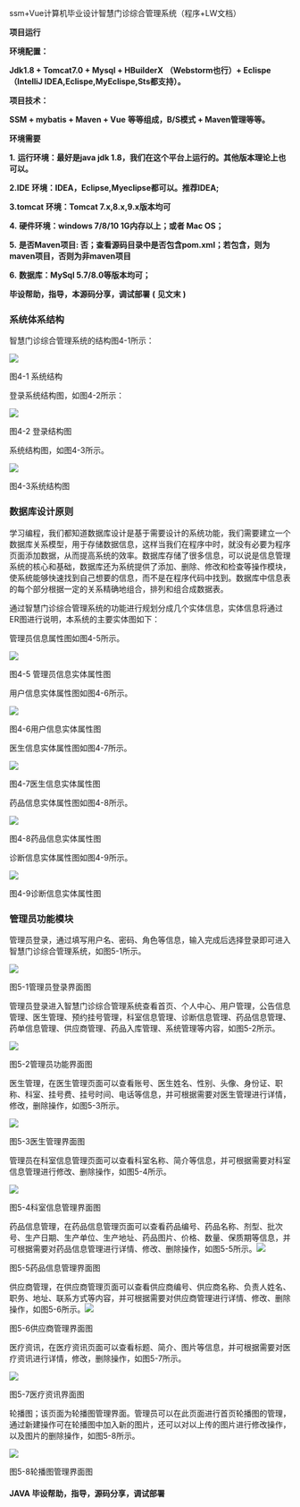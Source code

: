 ssm+Vue计算机毕业设计智慧门诊综合管理系统（程序+LW文档）

**项目运行**

**环境配置：**

**Jdk1.8 + Tomcat7.0 + Mysql + HBuilderX** **（Webstorm也行）+ Eclispe（IntelliJ
IDEA,Eclispe,MyEclispe,Sts都支持）。**

**项目技术：**

**SSM + mybatis + Maven + Vue** **等等组成，B/S模式 + Maven管理等等。**

**环境需要**

**1.** **运行环境：最好是java jdk 1.8，我们在这个平台上运行的。其他版本理论上也可以。**

**2.IDE** **环境：IDEA，Eclipse,Myeclipse都可以。推荐IDEA;**

**3.tomcat** **环境：Tomcat 7.x,8.x,9.x版本均可**

**4.** **硬件环境：windows 7/8/10 1G内存以上；或者 Mac OS；**

**5.** **是否Maven项目: 否；查看源码目录中是否包含pom.xml；若包含，则为maven项目，否则为非maven项目**

**6.** **数据库：MySql 5.7/8.0等版本均可；**

**毕设帮助，指导，本源码分享，调试部署** **(** **见文末** **)**

### 系统体系结构

智慧门诊综合管理系统的结构图4-1所示：

![](./res/7f9e7cfe471b40caaa2392fef9f3f3a9.png)

图4-1 系统结构

登录系统结构图，如图4-2所示：

![](./res/a0986a7a9cdc439da618d1079f3b1289.png)

图4-2 登录结构图

系统结构图，如图4-3所示。

![](./res/23c4fe0393ac4d0e8b0cd7d89e4423e0.png)

图4-3系统结构图

### 数据库设计原则

学习编程，我们都知道数据库设计是基于需要设计的系统功能，我们需要建立一个数据库关系模型，用于存储数据信息，这样当我们在程序中时，就没有必要为程序页面添加数据，从而提高系统的效率。数据库存储了很多信息，可以说是信息管理系统的核心和基础，数据库还为系统提供了添加、删除、修改和检查等操作模块，使系统能够快速找到自己想要的信息，而不是在程序代码中找到。数据库中信息表的每个部分根据一定的关系精确地组合，排列和组合成数据表。

通过智慧门诊综合管理系统的功能进行规划分成几个实体信息，实体信息将通过ER图进行说明，本系统的主要实体图如下：

管理员信息属性图如图4-5所示。

![](./res/ad00d3e2a6e34b7b9c3bfce49efbaddd.png)

图4-5 管理员信息实体属性图

用户信息实体属性图如图4-6所示。

![](./res/d6b487982997457bb5d4ddea400d5cf3.png)

图4-6用户信息实体属性图

医生信息实体属性图如图4-7所示。

![](./res/85979c1222884fd9b5f866f7be1090d7.png)

图4-7医生信息实体属性图

药品信息实体属性图如图4-8所示。

![](./res/62afcdc6eda446d9a116f10a9aca3075.png)

图4-8药品信息实体属性图

诊断信息实体属性图如图4-9所示。

![](./res/76b0a0a0a298459eadcdd1fe9c28591d.png)

图4-9诊断信息实体属性图

### 管理员功能模块

管理员登录，通过填写用户名、密码、角色等信息，输入完成后选择登录即可进入智慧门诊综合管理系统，如图5-1所示。

![](./res/a559a64241234a31900ba0d22a1d189a.png)

图5-1管理员登录界面图

管理员登录进入智慧门诊综合管理系统查看首页、个人中心、用户管理，公告信息管理、医生管理、预约挂号管理，科室信息管理、诊断信息管理、药品信息管理、药单信息管理、供应商管理、药品入库管理、系统管理等内容，如图5-2所示。

![](./res/1000d245d5a54b9aa8e0d2dd85a073f3.png)

图5-2管理员功能界面图

医生管理，在医生管理页面可以查看账号、医生姓名、性别、头像、身份证、职称、科室、挂号费、挂号时间、电话等信息，并可根据需要对医生管理进行详情，修改，删除操作，如图5-3所示。

![](./res/83a3614e46aa422e8cac09b3c468787d.png)

图5-3医生管理界面图

管理员在科室信息管理页面可以查看科室名称、简介等信息，并可根据需要对科室信息管理进行修改、删除操作，如图5-4所示。

![](./res/b93ce17b67ca468f978fffa780293a9f.png)

图5-4科室信息管理界面图

药品信息管理，在药品信息管理页面可以查看药品编号、药品名称、剂型、批次号、生产日期、生产单位、生产地址、药品图片、价格、数量、保质期等信息，并可根据需要对药品信息管理进行详情、修改、删除操作，如图5-5所示。![](./res/add6f2374fa54bc88037ecc903207ffd.png)

图5-5药品信息管理界面图

供应商管理，在供应商管理页面可以查看供应商编号、供应商名称、负责人姓名、职务、地址、联系方式等内容，并可根据需要对供应商管理进行详情、修改、删除操作，如图5-6所示。![](./res/2ea12861fa7a4831b7d7d905bf7035e7.png)

图5-6供应商管理界面图

医疗资讯，在医疗资讯页面可以查看标题、简介、图片等信息，并可根据需要对医疗资讯进行详情，修改，删除操作，如图5-7所示。

![](./res/2f449a2bc7724b54a5c7a0fbbf1451ad.png)

图5-7医疗资讯界面图

轮播图；该页面为轮播图管理界面。管理员可以在此页面进行首页轮播图的管理，通过新建操作可在轮播图中加入新的图片，还可以对以上传的图片进行修改操作，以及图片的删除操作，如图5-8所示。

![](./res/af66cd38ffe1483ea6670b233192ba33.png)

图5-8轮播图管理界面图

#### **JAVA** **毕设帮助，指导，源码分享，调试部署**

